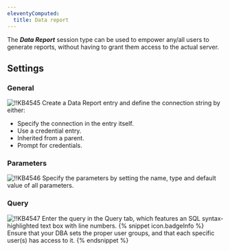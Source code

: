 ```yaml
---
eleventyComputed:
  title: Data report
---
```

The ***Data Report*** session type can be used to empower any/all users to generate reports, without having to grant them access to the actual server.
## Settings
### General
![!!KB4545](https://cdnweb.devolutions.net/docs/docs_en_kb_KB4545.png)
Create a Data Report entry and define the connection string by either:

* Specify the connection in the entry itself.
* Use a credential entry.
* Inherited from a parent.
* Prompt for credentials.
### Parameters
![!!KB4546](https://cdnweb.devolutions.net/docs/docs_en_kb_KB4546.png)
Specify the parameters by setting the name, type and default value of all parameters.
### Query
![!!KB4547](https://cdnweb.devolutions.net/docs/docs_en_kb_KB4547.png)
Enter the query in the Query tab, which features an SQL syntax-highlighted text box with line numbers.
{% snippet icon.badgeInfo %}
Ensure that your DBA sets the proper user groups, and that each specific user(s) has access to it.
{% endsnippet %}
